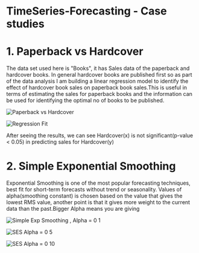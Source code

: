 # TimeSeries-Forecasting - Case studies

# 1. Paperback vs Hardcover

The data set used here is "Books", it has Sales data of the paperback and hardcover books. In general hardcover books are 
published first so as part of the data analysis I am building a linear regression model to identify the effect of hardcover book sales on paperback book sales.This is useful in terms of estimating the sales for paperback books and the information can be used for identifying the optimal no of books to be published.


![Paperback vs Hardcover](https://user-images.githubusercontent.com/38140470/82738326-65b0d200-9cfc-11ea-9f9f-242126961db3.png)

![Regression Fit](https://user-images.githubusercontent.com/38140470/82739033-0d7cce80-9d02-11ea-9989-e8df27156795.png)

After seeing the results, we can see Hardcover(x) is not significant(p-value < 0.05) in predicting sales for Hardcover(y)

# 2. Simple Exponential Smoothing

Exponential Smoothing is one of the most popular forecasting techniques, best fit for short-term forecasts without trend
or seasonality. Values of alpha(smoothing constant) is chosen based on the value that gives the lowest RMS value,
another point is that it gives more weight to the current data than the past.Bigger Alpha means you are giving 

![Simple Exp Smoothing , Alpha = 0 1](https://user-images.githubusercontent.com/38140470/82739101-82e89f00-9d02-11ea-998f-b266cffd8392.png)


![SES Alpha = 0 5](https://user-images.githubusercontent.com/38140470/82739105-8714bc80-9d02-11ea-99cd-a1969a9a68d3.png)


![SES Alpha = 0 10](https://user-images.githubusercontent.com/38140470/82739106-8bd97080-9d02-11ea-851d-e487fe659581.png)

